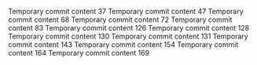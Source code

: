 Temporary commit content 37
Temporary commit content 47
Temporary commit content 68
Temporary commit content 72
Temporary commit content 83
Temporary commit content 126
Temporary commit content 128
Temporary commit content 130
Temporary commit content 131
Temporary commit content 143
Temporary commit content 154
Temporary commit content 164
Temporary commit content 169
